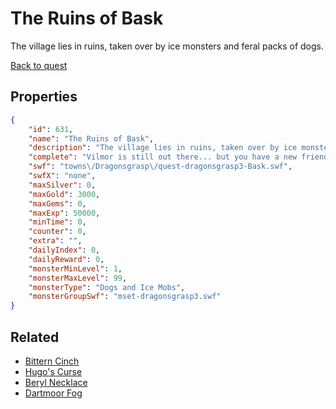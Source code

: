 # The Ruins of Bask

The village lies in ruins, taken over by ice monsters and feral packs of dogs.

[Back to quest](../quests.md)

## Properties

```json
{
    "id": 631,
    "name": "The Ruins of Bask",
    "description": "The village lies in ruins, taken over by ice monsters and feral packs of dogs.",
    "complete": "Vilmor is still out there... but you have a new friend to help in the search.... right?",
    "swf": "towns\/Dragonsgrasp\/quest-dragonsgrasp3-Bask.swf",
    "swfX": "none",
    "maxSilver": 0,
    "maxGold": 3000,
    "maxGems": 0,
    "maxExp": 50000,
    "minTime": 0,
    "counter": 0,
    "extra": "",
    "dailyIndex": 0,
    "dailyReward": 0,
    "monsterMinLevel": 1,
    "monsterMaxLevel": 99,
    "monsterType": "Dogs and Ice Mobs",
    "monsterGroupSwf": "mset-dragonsgrasp3.swf"
}
```

## Related

- [Bittern Cinch](../items/4093-bittern-cinch.md)
- [Hugo's Curse](../items/4097-hugo-s-curse.md)
- [Beryl Necklace](../items/4098-beryl-necklace.md)
- [Dartmoor Fog](../items/4099-dartmoor-fog.md)

